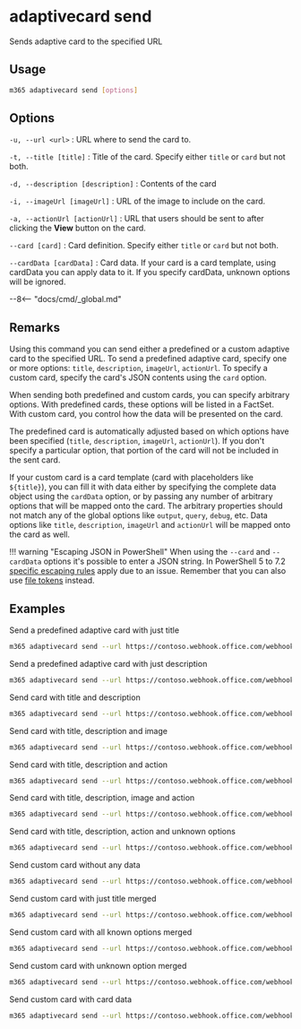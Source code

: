 # adaptivecard send

Sends adaptive card to the specified URL

## Usage

```sh
m365 adaptivecard send [options]
```

## Options

`-u, --url <url>`
: URL where to send the card to.

`-t, --title [title]`
: Title of the card. Specify either `title` or `card` but not both.

`-d, --description [description]`
: Contents of the card

`-i, --imageUrl [imageUrl]`
: URL of the image to include on the card.

`-a, --actionUrl [actionUrl]`
: URL that users should be sent to after clicking the **View** button on the card.

`--card [card]`
: Card definition. Specify either `title` or `card` but not both.

`--cardData [cardData]`
: Card data. If your card is a card template, using cardData you can apply data to it. If you specify cardData, unknown options will be ignored.

--8<-- "docs/cmd/_global.md"

## Remarks

Using this command you can send either a predefined or a custom adaptive card to the specified URL. To send a predefined adaptive card, specify one or more options: `title`, `description`, `imageUrl`, `actionUrl`. To specify a custom card, specify the card's JSON contents using the `card` option.

When sending both predefined and custom cards, you can specify arbitrary options. With predefined cards, these options will be listed in a FactSet. With custom card, you control how the data will be presented on the card.

The predefined card is automatically adjusted based on which options have been specified (`title`, `description`, `imageUrl`, `actionUrl`). If you don't specify a particular option, that portion of the card will not be included in the sent card.

If your custom card is a card template (card with placeholders like `${title}`), you can fill it with data either by specifying the complete data object using the `cardData` option, or by passing any number of arbitrary options that will be mapped onto the card. The arbitrary properties should not match any of the global options like `output`, `query`, `debug`, etc. Data options like `title`, `description`, `imageUrl` and `actionUrl` will be mapped onto the card as well.

!!! warning "Escaping JSON in PowerShell"
    When using the `--card` and `--cardData` options it's possible to enter a JSON string. In PowerShell 5 to 7.2 [specific escaping rules](./../../user-guide/using-cli.md#escaping-double-quotes-in-powershell) apply due to an issue. Remember that you can also use [file tokens](./../../user-guide/using-cli.md#passing-complex-content-into-cli-options) instead.

## Examples

Send a predefined adaptive card with just title

```sh
m365 adaptivecard send --url https://contoso.webhook.office.com/webhookb2/892e8ed3-997c-4b6e-8f8a-7f32728a8a87@f7322380-f203-42ff-93e8-66e266f6d2e4/IncomingWebhook/fcc6565ec7a944928bd43d6fc193b258/4f0482d4-b147-4f67-8a61-11f0a5019547 --title "CLI for Microsoft 365 v3.4"
```

Send a predefined adaptive card with just description

```sh
m365 adaptivecard send --url https://contoso.webhook.office.com/webhookb2/892e8ed3-997c-4b6e-8f8a-7f32728a8a87@f7322380-f203-42ff-93e8-66e266f6d2e4/IncomingWebhook/fcc6565ec7a944928bd43d6fc193b258/4f0482d4-b147-4f67-8a61-11f0a5019547 --description "New release of CLI for Microsoft 365"
```

Send card with title and description

```sh
m365 adaptivecard send --url https://contoso.webhook.office.com/webhookb2/892e8ed3-997c-4b6e-8f8a-7f32728a8a87@f7322380-f203-42ff-93e8-66e266f6d2e4/IncomingWebhook/fcc6565ec7a944928bd43d6fc193b258/4f0482d4-b147-4f67-8a61-11f0a5019547 --title "CLI for Microsoft 365 v3.4" --description "New release of CLI for Microsoft 365"
```

Send card with title, description and image

```sh
m365 adaptivecard send --url https://contoso.webhook.office.com/webhookb2/892e8ed3-997c-4b6e-8f8a-7f32728a8a87@f7322380-f203-42ff-93e8-66e266f6d2e4/IncomingWebhook/fcc6565ec7a944928bd43d6fc193b258/4f0482d4-b147-4f67-8a61-11f0a5019547 --title "CLI for Microsoft 365 v3.4" --description "New release of CLI for Microsoft 365" --imageUrl "https://contoso.com/image.gif"
```

Send card with title, description and action

```sh
m365 adaptivecard send --url https://contoso.webhook.office.com/webhookb2/892e8ed3-997c-4b6e-8f8a-7f32728a8a87@f7322380-f203-42ff-93e8-66e266f6d2e4/IncomingWebhook/fcc6565ec7a944928bd43d6fc193b258/4f0482d4-b147-4f67-8a61-11f0a5019547 --title "CLI for Microsoft 365 v3.4" --description "New release of CLI for Microsoft 365" --actionUrl "https://aka.ms/cli-m365"
```

Send card with title, description, image and action

```sh
m365 adaptivecard send --url https://contoso.webhook.office.com/webhookb2/892e8ed3-997c-4b6e-8f8a-7f32728a8a87@f7322380-f203-42ff-93e8-66e266f6d2e4/IncomingWebhook/fcc6565ec7a944928bd43d6fc193b258/4f0482d4-b147-4f67-8a61-11f0a5019547 --title "CLI for Microsoft 365 v3.4" --description "New release of CLI for Microsoft 365" --imageUrl "https://contoso.com/image.gif" --actionUrl "https://aka.ms/cli-m365"
```

Send card with title, description, action and unknown options

```sh
m365 adaptivecard send --url https://contoso.webhook.office.com/webhookb2/892e8ed3-997c-4b6e-8f8a-7f32728a8a87@f7322380-f203-42ff-93e8-66e266f6d2e4/IncomingWebhook/fcc6565ec7a944928bd43d6fc193b258/4f0482d4-b147-4f67-8a61-11f0a5019547 --title "CLI for Microsoft 365 v3.4" --description "New release of CLI for Microsoft 365" --actionUrl "https://aka.ms/cli-m365" --Version "v3.4.0" --ReleaseNotes "https://pnp.github.io/cli-microsoft365/about/release-notes/#v340"
```

Send custom card without any data

```sh
m365 adaptivecard send --url https://contoso.webhook.office.com/webhookb2/892e8ed3-997c-4b6e-8f8a-7f32728a8a87@f7322380-f203-42ff-93e8-66e266f6d2e4/IncomingWebhook/fcc6565ec7a944928bd43d6fc193b258/4f0482d4-b147-4f67-8a61-11f0a5019547 --card '{"type":"AdaptiveCard","body":[{"type":"TextBlock","size":"Medium","weight":"Bolder","text":"CLI for Microsoft 365 v3.4"},{"type":"TextBlock","text":"New release of CLI for Microsoft 365","wrap":true}],"actions":[{"type":"Action.OpenUrl","title":"View","url":"https://aka.ms/cli-m365"}],"$schema":"http://adaptivecards.io/schemas/adaptive-card.json","version":"1.2"}'
```

Send custom card with just title merged

```sh
m365 adaptivecard send --url https://contoso.webhook.office.com/webhookb2/892e8ed3-997c-4b6e-8f8a-7f32728a8a87@f7322380-f203-42ff-93e8-66e266f6d2e4/IncomingWebhook/fcc6565ec7a944928bd43d6fc193b258/4f0482d4-b147-4f67-8a61-11f0a5019547 --card '{"type":"AdaptiveCard","body":[{"type":"TextBlock","size":"Medium","weight":"Bolder","text":"${title}"}],"$schema":"http://adaptivecards.io/schemas/adaptive-card.json","version":"1.2"}' --title "CLI for Microsoft 365 v3.4"
```

Send custom card with all known options merged

```sh
m365 adaptivecard send --url https://contoso.webhook.office.com/webhookb2/892e8ed3-997c-4b6e-8f8a-7f32728a8a87@f7322380-f203-42ff-93e8-66e266f6d2e4/IncomingWebhook/fcc6565ec7a944928bd43d6fc193b258/4f0482d4-b147-4f67-8a61-11f0a5019547 --card '{"type":"AdaptiveCard","body":[{"type":"TextBlock","size":"Medium","weight":"Bolder","text":"${title}"},{"type":"TextBlock","text":"${description}","wrap":true},{"type":"FactSet","facts":[{"$data":"${properties}","title":"${key}:","value":"${value}"}]}],"actions":[{"type":"Action.OpenUrl","title":"View","url":"${actionUrl}"}],"$schema":"http://adaptivecards.io/schemas/adaptive-card.json","version":"1.2"}' --title "CLI for Microsoft 365 v3.4" --description "New release of CLI for Microsoft 365" --imageUrl "https://contoso.com/image.gif" --actionUrl "https://aka.ms/cli-m365"
```

Send custom card with unknown option merged

```sh
m365 adaptivecard send --url https://contoso.webhook.office.com/webhookb2/892e8ed3-997c-4b6e-8f8a-7f32728a8a87@f7322380-f203-42ff-93e8-66e266f6d2e4/IncomingWebhook/fcc6565ec7a944928bd43d6fc193b258/4f0482d4-b147-4f67-8a61-11f0a5019547 --card '{"type":"AdaptiveCard","body":[{"type":"TextBlock","size":"Medium","weight":"Bolder","text":"${Title}"}],"$schema":"http://adaptivecards.io/schemas/adaptive-card.json","version":"1.2"}' --Title "CLI for Microsoft 365 v3.4"
```

Send custom card with card data

```sh
m365 adaptivecard send --url https://contoso.webhook.office.com/webhookb2/892e8ed3-997c-4b6e-8f8a-7f32728a8a87@f7322380-f203-42ff-93e8-66e266f6d2e4/IncomingWebhook/fcc6565ec7a944928bd43d6fc193b258/4f0482d4-b147-4f67-8a61-11f0a5019547 --card '{"type":"AdaptiveCard","body":[{"type":"TextBlock","size":"Medium","weight":"Bolder","text":"${title}"},{"type":"TextBlock","text":"${description}","wrap":true},{"type":"FactSet","facts":[{"$data":"${properties}","title":"${key}:","value":"${value}"}]}],"actions":[{"type":"Action.OpenUrl","title":"View","url":"${viewUrl}"}],"$schema":"http://adaptivecards.io/schemas/adaptive-card.json","version":"1.2"}' --cardData '{"title":"Publish Adaptive Card Schema","description":"Now that we have defined the main rules and features of the format, we need to produce a schema and publish it to GitHub. The schema will be the starting point of our reference documentation.","creator":{"name":"Matt Hidinger","profileImage":"https://pbs.twimg.com/profile_images/3647943215/d7f12830b3c17a5a9e4afcc370e3a37e_400x400.jpeg"},"createdUtc":"2017-02-14T06:08:39Z","viewUrl":"https://adaptivecards.io","properties":[{"key":"Board","value":"Adaptive Cards"},{"key":"List","value":"Backlog"},{"key":"Assigned to","value":"Matt Hidinger"},{"key":"Due date","value":"Not set"}]}'
```
